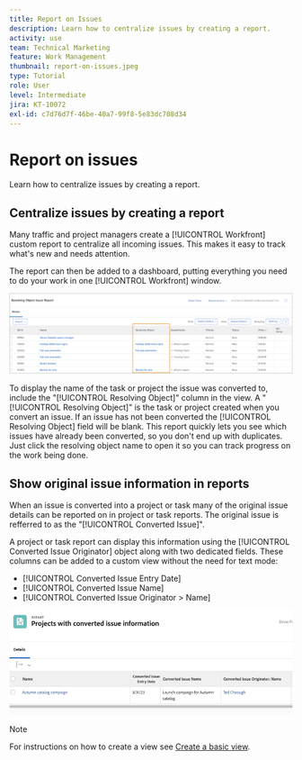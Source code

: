 ```yaml
---
title: Report on Issues
description: Learn how to centralize issues by creating a report.
activity: use
team: Technical Marketing
feature: Work Management
thumbnail: report-on-issues.jpeg
type: Tutorial
role: User
level: Intermediate
jira: KT-10072
exl-id: c7d76d7f-46be-40a7-99f8-5e83dc708d34
---
```

# Report on issues

Learn how to centralize issues by creating a report.

## Centralize issues by creating a report

Many traffic and project managers create a [!UICONTROL Workfront] custom report to centralize all incoming issues. This makes it easy to track what's new and needs attention.

The report can then be added to a dashboard, putting everything you need to do your work in one [!UICONTROL Workfront] window.

![An image of the [!UICONTROL Resolving Object] column of an issue report.](assets/18-resolving-object-report.png)

To display the name of the task or project the issue was converted to, include the "[!UICONTROL Resolving Object]" column in the view. A "[!UICONTROL Resolving Object]" is the task or project created when you convert an issue. If an issue has not been converted the [!UICONTROL Resolving Object] field will be blank. This report quickly lets you see which issues have already been converted, so you don't end up with duplicates. Just click the resolving object name to open it so you can track progress on the work being done.

## Show original issue information in reports

When an issue is converted into a project or task many of the original issue details can be reported on in project or task reports. The original issue is refferred to as the "[!UICONTROL Converted Issue]". 

A project or task report can display this information using the [!UICONTROL Converted Issue Originator] object along with two dedicated fields. These columns can be added to a custom view without the need for text mode:

* [!UICONTROL Converted Issue Entry Date]
* [!UICONTROL Converted Issue Name]
* [!UICONTROL Converted Issue Originator > Name]

![An image of issue reporting information.](assets/19-text-mode-reporting-for-issues.png)

>[!NOTE]
>
>For instructions on how to create a view see [Create a basic view](https://experienceleague.adobe.com/docs/workfront-learn/tutorials-workfront/reporting/basic-reporting/create-a-basic-view.html?lang=en).

